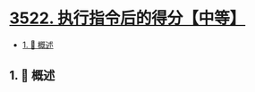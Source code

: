 # [3522. 执行指令后的得分【中等】](https://github.com/Tdahuyou/TNotes.leetcode/tree/main/notes/3522.%20%E6%89%A7%E8%A1%8C%E6%8C%87%E4%BB%A4%E5%90%8E%E7%9A%84%E5%BE%97%E5%88%86%E3%80%90%E4%B8%AD%E7%AD%89%E3%80%91)

<!-- region:toc -->

- [1. 📝 概述](#1--概述)

<!-- endregion:toc -->

## 1. 📝 概述
